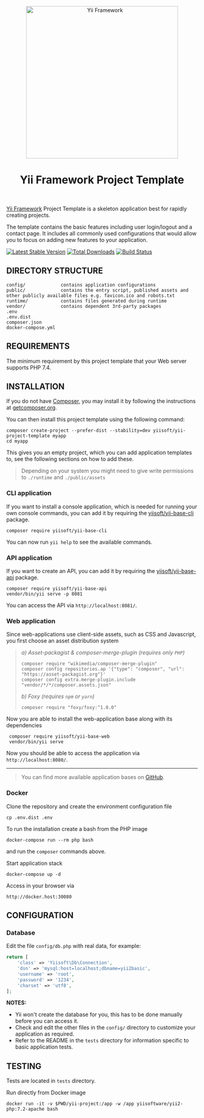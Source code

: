 <p align="center">
    <a href="http://www.yiiframework.com/" target="_blank">
        <img src="https://www.yiiframework.com/files/logo/yii.png" width="400" alt="Yii Framework" />
    </a>
    <h1 align="center">Yii Framework Project Template</h1>
    <br>
</p>

[Yii Framework] Project Template is a skeleton application best for
rapidly creating projects.

[Yii Framework]: http://www.yiiframework.com/

The template contains the basic features including user login/logout and a contact page.
It includes all commonly used configurations that would allow you to focus on adding new
features to your application.

[![Latest Stable Version](https://img.shields.io/packagist/v/yiisoft/yii-project-template.svg)](https://packagist.org/packages/yiisoft/yii-project-template)
[![Total Downloads](https://img.shields.io/packagist/dt/yiisoft/yii-project-template.svg)](https://packagist.org/packages/yiisoft/yii-project-template)
[![Build Status](https://travis-ci.com/yiisoft/yii-project-template.svg?branch=master)](https://travis-ci.com/yiisoft/yii-project-template)

DIRECTORY STRUCTURE
-------------------

```
config/             contains application configurations
public/             contains the entry script, published assets and other publicly available files e.g. favicon.ico and robots.txt
runtime/            contains files generated during runtime
vendor/             contains dependent 3rd-party packages
.env
.env.dist
composer.json
docker-compose.yml
```

REQUIREMENTS
------------
 

The minimum requirement by this project template that your Web server supports PHP 7.4.


INSTALLATION
------------

If you do not have [Composer](http://getcomposer.org/), you may install it by following the instructions
at [getcomposer.org](http://getcomposer.org/doc/00-intro.md#installation-nix).

You can then install this project template using the following command:

    composer create-project --prefer-dist --stability=dev yiisoft/yii-project-template myapp
    cd myapp

This gives you an empty project, which you can add application templates to, see the following sections on how
to add these.

> Depending on your system you might need to give write permissions to `./runtime` and `./public/assets`

### CLI application

If you want to install a console application, which is needed for running your own console commands, you can add it
by requiring the [yiisoft/yii-base-cli](https://github.com/yiisoft/yii-base-cli) package.

    composer require yiisoft/yii-base-cli

You can now run `yii help` to see the available commands.

### API application

If you want to create an API, you can add it by requiring the [yiisoft/yii-base-api](https://github.com/yiisoft/yii-base-api) package.

    composer require yiisoft/yii-base-api
    vendor/bin/yii serve -p 8081
    
You can access the API via `http://localhost:8081/`.

### Web application

Since web-applications use client-side assets, such as CSS and Javascript, you first choose an asset distribution system

> *a) Asset-packagist & composer-merge-plugin (requires only `PHP`)*
> 
>     composer require "wikimedia/composer-merge-plugin"
>     composer config repositories.ap '{"type": "composer", "url": "https://asset-packagist.org"}'
>     composer config extra.merge-plugin.include "vendor/*/*/composer.assets.json"
>         
> *b) Foxy (requires `npm` or `yarn`)*
> 
>     composer require "foxy/foxy:^1.0.0"
> 

Now you are able to install the web-application base along with its dependencies
 
     composer require yiisoft/yii-base-web
     vendor/bin/yii serve
 
Now you should be able to access the application via `http://localhost:8080/`.

---

> You can find more available application bases on [GitHub](https://github.com/yiisoft?utf8=✓&q=yii-base).


### Docker

Clone the repository and create the environment configuration file

    cp .env.dist .env

To run the installation create a bash from the PHP image

    docker-compose run --rm php bash
    
and run the `composer` commands above.
   
Start application stack

    docker-compose up -d
    
Access in your browser via

~~~
http://docker.host:30080
~~~

CONFIGURATION
-------------

### Database

Edit the file `config/db.php` with real data, for example:

```php
return [
    'class' => 'Yiisoft\Db\Connection',
    'dsn' => 'mysql:host=localhost;dbname=yii2basic',
    'username' => 'root',
    'password' => '1234',
    'charset' => 'utf8',
];
```

**NOTES:**
- Yii won't create the database for you, this has to be done manually before you can access it.
- Check and edit the other files in the `config/` directory to customize your application as required.
- Refer to the README in the `tests` directory for information specific to basic application tests.


TESTING
-------

Tests are located in `tests` directory.

Run directly from Docker image

    docker run -it -v $PWD/yii-project:/app -w /app yiisoftware/yii2-php:7.2-apache bash
